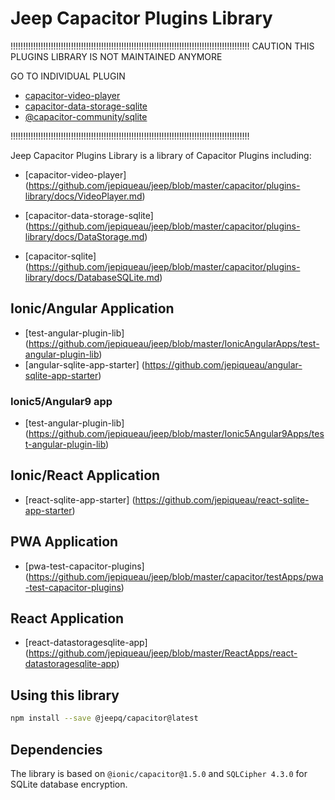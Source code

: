# Jeep Capacitor Plugins Library

!!!!!!!!!!!!!!!!!!!!!!!!!!!!!!!!!!!!!!!!!!!!!!!!!!!!!!!!!!!!!!!!!!!!!!!!!!!!!!!!!!!!!!!!!!!!!!!
CAUTION THIS PLUGINS LIBRARY IS NOT MAINTAINED ANYMORE

GO TO INDIVIDUAL PLUGIN

- [capacitor-video-player](https://github.com/jepiqueau/capacitor-video-player)
- [capacitor-data-storage-sqlite](https://github.com/jepiqueau/capacitor-data-storage-sqlite)
- [@capacitor-community/sqlite](https://github.com/capacitor-community/sqlite)

!!!!!!!!!!!!!!!!!!!!!!!!!!!!!!!!!!!!!!!!!!!!!!!!!!!!!!!!!!!!!!!!!!!!!!!!!!!!!!!!!!!!!!!!!!!!!!!


Jeep Capacitor Plugins Library is a library of Capacitor Plugins including:


 - [capacitor-video-player] (https://github.com/jepiqueau/jeep/blob/master/capacitor/plugins-library/docs/VideoPlayer.md)

 - [capacitor-data-storage-sqlite] (https://github.com/jepiqueau/jeep/blob/master/capacitor/plugins-library/docs/DataStorage.md)

 - [capacitor-sqlite] (https://github.com/jepiqueau/jeep/blob/master/capacitor/plugins-library/docs/DatabaseSQLite.md)



## Ionic/Angular Application
 - [test-angular-plugin-lib] (https://github.com/jepiqueau/jeep/blob/master/IonicAngularApps/test-angular-plugin-lib)
 - [angular-sqlite-app-starter] (https://github.com/jepiqueau/angular-sqlite-app-starter)

### Ionic5/Angular9 app
 - [test-angular-plugin-lib] (https://github.com/jepiqueau/jeep/blob/master/Ionic5Angular9Apps/test-angular-plugin-lib)


## Ionic/React Application
 - [react-sqlite-app-starter] (https://github.com/jepiqueau/react-sqlite-app-starter)


## PWA Application
 - [pwa-test-capacitor-plugins] (https://github.com/jepiqueau/jeep/blob/master/capacitor/testApps/pwa-test-capacitor-plugins)

## React Application
 - [react-datastoragesqlite-app] (https://github.com/jepiqueau/jeep/blob/master/ReactApps/react-datastoragesqlite-app)
 

## Using this library

  ```bash
  npm install --save @jeepq/capacitor@latest
  ```

## Dependencies
 The library is based on ```@ionic/capacitor@1.5.0``` and ```SQLCipher 4.3.0``` for SQLite database encryption.


